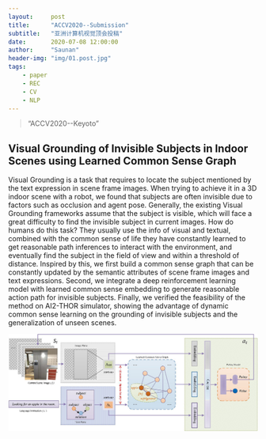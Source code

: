 ```yaml
---
layout:     post
title:      "ACCV2020--Submission"
subtitle:   "亚洲计算机视觉顶会投稿"
date:       2020-07-08 12:00:00
author:     "Saunan"
header-img: "img/01.post.jpg"
tags:
    - paper
    - REC
    - CV
    - NLP
---
```


> “ACCV2020--Keyoto”


## Visual Grounding of Invisible Subjects in Indoor Scenes using Learned Common Sense Graph

Visual Grounding is a task that requires to locate the subject mentioned by the text expression in scene frame images. When trying to achieve it in a 3D indoor scene with a robot, we found that subjects are often invisible due to factors such as occlusion and agent pose. Generally, the existing Visual Grounding frameworks assume that the subject is visible, which will face a great difficulty to find the invisible subject in current images. How do humans do this task? They usually use the info of visual and textual, combined with the common sense of life they have constantly learned to get reasonable path inferences to interact with the environment, and eventually find the subject in the field of view and within a threshold of distance. Inspired by this, we first build a common sense graph that can be constantly updated by the semantic attributes of scene frame images and text expressions. Second, we integrate a deep reinforcement learning model with learned common sense embedding to generate reasonable action path for invisible subjects. Finally, we verified the feasibility of the method on AI2-THOR simulator, showing the advantage of dynamic common sense learning on the grounding of invisible subjects and the generalization of unseen scenes.

![The Architecture Fig...](/img/03.inside.jpg)
